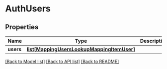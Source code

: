 # AuthUsers

## Properties
Name | Type | Description | Notes
------------ | ------------- | ------------- | -------------
**users** | [**list[MappingUsersLookupMappingItemUser]**](MappingUsersLookupMappingItemUser.md) |  | [optional] 

[[Back to Model list]](../README.md#documentation-for-models) [[Back to API list]](../README.md#documentation-for-api-endpoints) [[Back to README]](../README.md)


